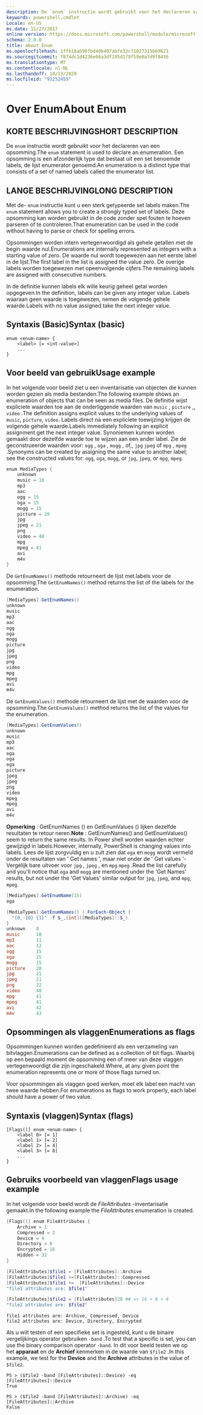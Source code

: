```yaml
---
description: De `enum` instructie wordt gebruikt voor het declareren van een opsomming. Een opsomming is een afzonderlijk type dat bestaat uit een set benoemde labels, de lijst enumerator genoemd.
keywords: powershell,cmdlet
Locale: en-US
ms.date: 11/27/2017
online version: https://docs.microsoft.com/powershell/module/microsoft.powershell.core/about/about_enum?view=powershell-7.1&WT.mc_id=ps-gethelp
schema: 2.0.0
title: about_Enum
ms.openlocfilehash: 1ffb18ab98fbd40b407abfe32c71027315b69621
ms.sourcegitcommit: f874dc1d4236e06a3df195d179f59e0a7d9f8436
ms.translationtype: MT
ms.contentlocale: nl-NL
ms.lasthandoff: 10/13/2020
ms.locfileid: "93252455"
---
```

# <a name="about-enum"></a><span data-ttu-id="a7d57-105">Over Enum</span><span class="sxs-lookup"><span data-stu-id="a7d57-105">About Enum</span></span>

## <a name="short-description"></a><span data-ttu-id="a7d57-106">KORTE BESCHRIJVING</span><span class="sxs-lookup"><span data-stu-id="a7d57-106">SHORT DESCRIPTION</span></span>
<span data-ttu-id="a7d57-107">De `enum` instructie wordt gebruikt voor het declareren van een opsomming.</span><span class="sxs-lookup"><span data-stu-id="a7d57-107">The `enum` statement is used to declare an enumeration.</span></span> <span data-ttu-id="a7d57-108">Een opsomming is een afzonderlijk type dat bestaat uit een set benoemde labels, de lijst enumerator genoemd.</span><span class="sxs-lookup"><span data-stu-id="a7d57-108">An enumeration is a distinct type that consists of a set of named labels called the enumerator list.</span></span>

## <a name="long-description"></a><span data-ttu-id="a7d57-109">LANGE BESCHRIJVING</span><span class="sxs-lookup"><span data-stu-id="a7d57-109">LONG DESCRIPTION</span></span>

<span data-ttu-id="a7d57-110">Met de- `enum` instructie kunt u een sterk getypeerde set labels maken.</span><span class="sxs-lookup"><span data-stu-id="a7d57-110">The `enum` statement allows you to create a strongly typed set of labels.</span></span> <span data-ttu-id="a7d57-111">Deze opsomming kan worden gebruikt in de code zonder spel fouten te hoeven parseren of te controleren.</span><span class="sxs-lookup"><span data-stu-id="a7d57-111">That enumeration can be used in the code without having to parse or check for spelling errors.</span></span>

<span data-ttu-id="a7d57-112">Opsommingen worden intern vertegenwoordigd als gehele getallen met de begin waarde nul.</span><span class="sxs-lookup"><span data-stu-id="a7d57-112">Enumerations are internally represented as integers with a starting value of zero.</span></span> <span data-ttu-id="a7d57-113">De waarde nul wordt toegewezen aan het eerste label in de lijst.</span><span class="sxs-lookup"><span data-stu-id="a7d57-113">The first label in the list is assigned the value zero.</span></span> <span data-ttu-id="a7d57-114">De overige labels worden toegewezen met opeenvolgende cijfers.</span><span class="sxs-lookup"><span data-stu-id="a7d57-114">The remaining labels are assigned with consecutive numbers.</span></span>

<span data-ttu-id="a7d57-115">In de definitie kunnen labels elk wille keurig geheel getal worden opgegeven.</span><span class="sxs-lookup"><span data-stu-id="a7d57-115">In the definition, labels can be given any integer value.</span></span> <span data-ttu-id="a7d57-116">Labels waaraan geen waarde is toegewezen, nemen de volgende gehele waarde.</span><span class="sxs-lookup"><span data-stu-id="a7d57-116">Labels with no value assigned take the next integer value.</span></span>

## <a name="syntax-basic"></a><span data-ttu-id="a7d57-117">Syntaxis (Basic)</span><span class="sxs-lookup"><span data-stu-id="a7d57-117">Syntax (basic)</span></span>

```syntax
enum <enum-name> {
    <label> [= <int-value>]
    ...
}
```

## <a name="usage-example"></a><span data-ttu-id="a7d57-118">Voor beeld van gebruik</span><span class="sxs-lookup"><span data-stu-id="a7d57-118">Usage example</span></span>

<span data-ttu-id="a7d57-119">In het volgende voor beeld ziet u een inventarisatie van objecten die kunnen worden gezien als media bestanden.</span><span class="sxs-lookup"><span data-stu-id="a7d57-119">The following example shows an enumeration of objects that can be seen as media files.</span></span> <span data-ttu-id="a7d57-120">De definitie wijst expliciete waarden toe aan de onderliggende waarden van `music` , `picture` ,, `video` .</span><span class="sxs-lookup"><span data-stu-id="a7d57-120">The definition assigns explicit values to the underlying values of `music`, `picture`, `video`.</span></span> <span data-ttu-id="a7d57-121">Labels direct na een expliciete toewijzing krijgen de volgende gehele waarde.</span><span class="sxs-lookup"><span data-stu-id="a7d57-121">Labels immediately following an explicit assignment get the next integer value.</span></span> <span data-ttu-id="a7d57-122">Synoniemen kunnen worden gemaakt door dezelfde waarde toe te wijzen aan een ander label. Zie de geconstrueerde waarden voor: `ogg` , `oga` , `mogg` , of,, `jpg` `jpeg` of `mpg` , `mpeg` .</span><span class="sxs-lookup"><span data-stu-id="a7d57-122">Synonyms can be created by assigning the same value to another label; see the constructed values for: `ogg`, `oga`, `mogg`, or `jpg`, `jpeg`, or `mpg`, `mpeg`.</span></span>

```powershell
enum MediaTypes {
    unknown
    music = 10
    mp3
    aac
    ogg = 15
    oga = 15
    mogg = 15
    picture = 20
    jpg
    jpeg = 21
    png
    video = 40
    mpg
    mpeg = 41
    avi
    m4v
}
```

<span data-ttu-id="a7d57-123">De `GetEnumNames()` methode retourneert de lijst met labels voor de opsomming.</span><span class="sxs-lookup"><span data-stu-id="a7d57-123">The `GetEnumNames()` method returns the list of the labels for the enumeration.</span></span>

```powershell
[MediaTypes].GetEnumNames()
unknown
music
mp3
aac
ogg
oga
mogg
picture
jpg
jpeg
png
video
mpg
mpeg
avi
m4v
```

<span data-ttu-id="a7d57-124">De `GetEnumValues()` methode retourneert de lijst met de waarden voor de opsomming.</span><span class="sxs-lookup"><span data-stu-id="a7d57-124">The `GetEnumValues()` method returns the list of the values for the enumeration.</span></span>

```powershell
[MediaTypes].GetEnumValues()
unknown
music
mp3
aac
oga
oga
oga
picture
jpeg
jpeg
png
video
mpeg
mpeg
avi
m4v
```

<span data-ttu-id="a7d57-125">**Opmerking** : GetEnumNames () en GetEnumValues () lijken dezelfde resultaten te retour neren.</span><span class="sxs-lookup"><span data-stu-id="a7d57-125">**Note** : GetEnumNames() and GetEnumValues() seem to return the same results.</span></span>
<span data-ttu-id="a7d57-126">In Power shell worden waarden echter gewijzigd in labels.</span><span class="sxs-lookup"><span data-stu-id="a7d57-126">However, internally, PowerShell is changing values into labels.</span></span> <span data-ttu-id="a7d57-127">Lees de lijst zorgvuldig en u zult zien dat `oga` en `mogg` wordt vermeld onder de resultaten van ' Get names ', maar niet onder de ' Get values '-Vergelijk bare uitvoer voor `jpg` , `jpeg` , en `mpg` `mpeg` .</span><span class="sxs-lookup"><span data-stu-id="a7d57-127">Read the list carefully and you'll notice that `oga` and `mogg` are mentioned under the 'Get Names' results, but not under the 'Get Values' similar output for `jpg`, `jpeg`, and `mpg`, `mpeg`.</span></span>

```powershell
[MediaTypes].GetEnumName(15)
oga

[MediaTypes].GetEnumNames() | ForEach-Object {
  "{0,-10} {1}" -f $_,[int]([MediaTypes]::$_)
}
unknown    0
music      10
mp3        11
aac        12
ogg        15
oga        15
mogg       15
picture    20
jpg        21
jpeg       21
png        22
video      40
mpg        41
mpeg       41
avi        42
m4v        43
```

## <a name="enumerations-as-flags"></a><span data-ttu-id="a7d57-128">Opsommingen als vlaggen</span><span class="sxs-lookup"><span data-stu-id="a7d57-128">Enumerations as flags</span></span>

<span data-ttu-id="a7d57-129">Opsommingen kunnen worden gedefinieerd als een verzameling van bitvlaggen.</span><span class="sxs-lookup"><span data-stu-id="a7d57-129">Enumerations can be defined as a collection of bit flags.</span></span>
<span data-ttu-id="a7d57-130">Waarbij op een bepaald moment de opsomming een of meer van deze vlaggen vertegenwoordigt die zijn ingeschakeld.</span><span class="sxs-lookup"><span data-stu-id="a7d57-130">Where, at any given point the enumeration represents one or more of those flags turned on.</span></span>

<span data-ttu-id="a7d57-131">Voor opsommingen als vlaggen goed werken, moet elk label een macht van twee waarde hebben.</span><span class="sxs-lookup"><span data-stu-id="a7d57-131">For enumerations as flags to work properly, each label should have a power of two value.</span></span>

## <a name="syntax-flags"></a><span data-ttu-id="a7d57-132">Syntaxis (vlaggen)</span><span class="sxs-lookup"><span data-stu-id="a7d57-132">Syntax (flags)</span></span>

```syntax
[Flags()] enum <enum-name> {
    <label 0> [= 1]
    <label 1> [= 2]
    <label 2> [= 4]
    <label 3> [= 8]
    ...
}
```

## <a name="flags-usage-example"></a><span data-ttu-id="a7d57-133">Gebruiks voorbeeld van vlaggen</span><span class="sxs-lookup"><span data-stu-id="a7d57-133">Flags usage example</span></span>

<span data-ttu-id="a7d57-134">In het volgende voor beeld wordt de *FileAttributes* -inventarisatie gemaakt.</span><span class="sxs-lookup"><span data-stu-id="a7d57-134">In the following example the *FileAttributes* enumeration is created.</span></span>

```powershell
[Flags()] enum FileAttributes {
    Archive = 1
    Compressed = 2
    Device = 4
    Directory = 8
    Encrypted = 16
    Hidden = 32
}

[FileAttributes]$file1 = [FileAttributes]::Archive
[FileAttributes]$file1 +=[FileAttributes]::Compressed
[FileAttributes]$file1 +=  [FileAttributes]::Device
"file1 attributes are: $file1"

[FileAttributes]$file2 = [FileAttributes]28 ## => 16 + 8 + 4
"file2 attributes are: $file2"
```

```output
file1 attributes are: Archive, Compressed, Device
file2 attributes are: Device, Directory, Encrypted
```

<span data-ttu-id="a7d57-135">Als u wilt testen of een specifieke set is ingesteld, kunt u de binaire vergelijkings operator gebruiken `-band` .</span><span class="sxs-lookup"><span data-stu-id="a7d57-135">To test that a specific is set, you can use the binary comparison operator `-band`.</span></span> <span data-ttu-id="a7d57-136">In dit voor beeld testen we op het **apparaat** en de **Archief** kenmerken in de waarde van `$file2` .</span><span class="sxs-lookup"><span data-stu-id="a7d57-136">In this example, we test for the **Device** and the **Archive** attributes in the value of `$file2`.</span></span>

```
PS > ($file2 -band [FileAttributes]::Device) -eq [FileAttributes]::Device
True

PS > ($file2 -band [FileAttributes]::Archive) -eq [FileAttributes]::Archive
False
```

